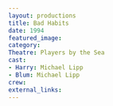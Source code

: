 ```yaml
---
layout: productions
title: Bad Habits
date: 1994
featured_image:
category:
Theatre: Players by the Sea
cast:
- Harry: Michael Lipp
- Blum: Michael Lipp
crew:
external_links:
---
```

